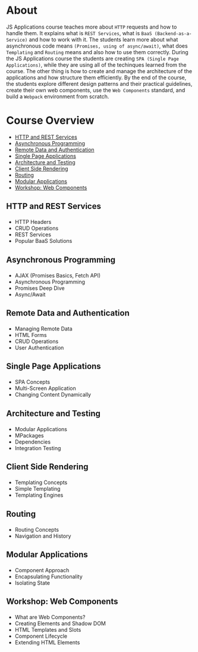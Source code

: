 # About

JS Applications course teaches more about `HTTP` requests and how to handle them. It explains what is `REST Services`, what is `BaaS (Backend-as-a-Service)` and how to work with it. The students learn more about what asynchronous code means `(Promises, using of async/await)`, what does `Templating` and `Routing` means and also how to use them correctly. During the JS Applications course the students are creating `SPA (Single Page Applications)`, while they are using all of the techinques learned from the course. The other thing is how to create and manage the architecture of the applications and how structure them efficiently. By the end of the course, the students explore different design patterns and their practical guidelines, create their own web components, use the `Web Components` standard, and build a `Webpack` environment from scratch.

# Course Overview

- <a href="#HTTP">HTTP and REST Services</a>
- <a href="#AP">Asynchronous Programming</a>
- <a href="#RDA">Remote Data and Authentication</a>
- <a href="#SPA">Single Page Applications</a>
- <a href="#ARCHT">Architecture and Testing</a>
- <a href="#CSR">Client Side Rendering</a>
- <a href="#ROUT">Routing</a>
- <a href="#MODAPP">Modular Applications</a>
- <a href="#WWCOMP">Workshop: Web Components</a>


## <p id="HTTP">HTTP and REST Services</p>
- HTTP Headers
- CRUD Operations
- REST Services
- Popular BaaS Solutions

## <p id="AP">Asynchronous Programming</p>
- AJAX (Promises Basics, Fetch API)
- Asynchronous Programming
- Promises Deep Dive
- Async/Await

## <p id="RDA">Remote Data and Authentication</p>
- Managing Remote Data
- HTML Forms
- CRUD Operations
- User Authentication

## <p id="SPA">Single Page Applications</p>
- SPA Concepts
- Multi-Screen Application
- Changing Content Dynamically

## <p id="ARCHT">Architecture and Testing</p>
- Modular Applications
- MPackages
- Dependencies
- Integration Testing

## <p id="CSR">Client Side Rendering</p>
- Templating Concepts
- Simple Templating
- Templating Engines

## <p id="ROUT">Routing</p>
- Routing Concepts
- Navigation and History

## <p id="MODAPP">Modular Applications</p>
- Component Approach
- Encapsulating Functionality
- Isolating State

## <p id="WWCOMP">Workshop: Web Components</p>
- What are Web Components?
- Creating Elements and Shadow DOM
- HTML Templates and Slots
- Component Lifecycle
- Extending HTML Elements
